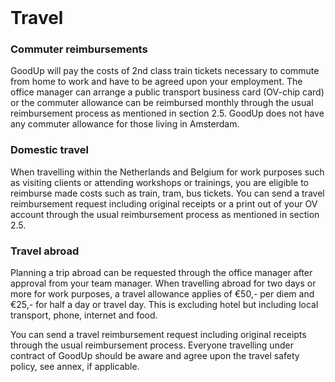 <h1 style="margin-top: 2em;">Travel</h1>

### Commuter reimbursements
GoodUp will pay the costs of 2nd class train tickets necessary to commute from home to work and have to be agreed upon your employment. The office manager can arrange a public transport business card (OV-chip card) or the commuter allowance can be reimbursed monthly through the usual reimbursement process as mentioned in section 2.5. GoodUp does not have any commuter allowance for those living in Amsterdam.

### Domestic travel
When travelling within the Netherlands and Belgium for work purposes such as visiting
clients or attending workshops or trainings, you are eligible to reimburse made costs such as
train, tram, bus tickets. You can send a travel reimbursement request including original
receipts or a print out of your OV account through the usual reimbursement process as
mentioned in section 2.5.

### Travel abroad
Planning a trip abroad can be requested through the office manager after approval from your team manager. When travelling abroad for two days or more for work purposes, a travel allowance applies of €50,- per diem and €25,- for half a day or travel day. This is excluding hotel but including local transport, phone, internet and food.

You can send a travel reimbursement request including original receipts through the usual
reimbursement process. Everyone travelling under contract of GoodUp should be aware and agree upon the travel safety policy, see annex, if applicable.
